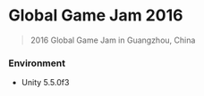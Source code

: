 # Global Game Jam 2016
> 2016 Global Game Jam in Guangzhou, China



### Environment

- Unity 5.5.0f3
